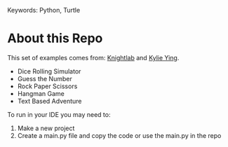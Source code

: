 Keywords: Python, Turtle

# About this Repo

This set of examples comes from:
[Knightlab](https://knightlab.northwestern.edu/2014/06/05/five-mini-programming-projects-for-the-python-beginner/)
and [Kylie Ying](https://www.youtube.com/ycubed).

- Dice Rolling Simulator
- Guess the Number
- Rock Paper Scissors
- Hangman Game
- Text Based Adventure

To run in your IDE you may need to:
1) Make a new project
2) Create a main.py file and copy the code or use the main.py in the repo